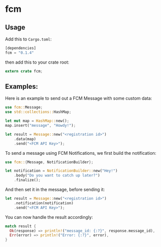 fcm
===

## Usage

Add this to `Cargo.toml`:

```rust
[dependencies]
fcm = "0.1.4"
```

then add this to your crate root:

```rust
extern crate fcm;
```

## Examples:
 
Here is an example to send out a FCM Message with some custom data:
 
```rust
use fcm::Message;
use std::collections::HashMap;

let mut map = HashMap::new();
map.insert("message", "Howdy!");

let result = Message::new("<registration id>")
    .data(map)
    .send("<FCM API Key>");
```

To send a message using FCM Notifications, we first build the notification:

```rust
use fcm::{Message, NotificationBuilder};

let notification = NotificationBuilder::new("Hey!")
    .body("Do you want to catch up later?")
    .finalize();
```

And then set it in the message, before sending it:

```rust
let result = Message::new("<registration id>")
    .notification(notification)
    .send("<FCM API Key>");
```

You can now handle the result accordingly:

```rust
match result {
  Ok(response) => println!("message_id: {:?}", response.message_id),
  Err(error) => println!("Error: {:?}", error),
}
```
